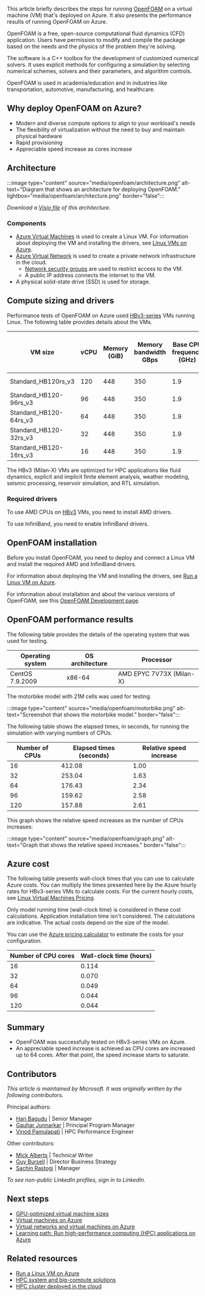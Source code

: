 This article briefly describes the steps for running [OpenFOAM](https://www.openfoam.com) on a virtual machine (VM) that's deployed on Azure. It also presents the performance results of running OpenFOAM on Azure.

OpenFOAM is a free, open-source computational fluid dynamics (CFD) application. Users have permission to modify and compile the package based on the needs and the physics of the problem they're solving.

The software is a C++ toolbox for the development of customized numerical solvers. It uses explicit methods for configuring a simulation by selecting numerical schemes, solvers and their parameters, and algorithm controls.

OpenFOAM is used in academia/education and in industries like transportation, automotive, manufacturing, and healthcare.

## Why deploy OpenFOAM on Azure?

- Modern and diverse compute options to align to your workload's needs
- The flexibility of virtualization without the need to buy and maintain physical hardware
- Rapid provisioning
- Appreciable speed increase as cores increase

## Architecture

:::image type="content" source="media/openfoam/architecture.png" alt-text="Diagram that shows an architecture for deploying OpenFOAM." lightbox="media/openfoam/architecture.png" border="false":::

*Download a [Visio file](https://arch-center.azureedge.net/openfoam.vsdx) of this
architecture.*

### Components

- [Azure Virtual Machines](https://azure.microsoft.com/services/virtual-machines) is
    used to create a Linux VM. For information about deploying the VM and installing the drivers, see [Linux VMs on Azure](../../reference-architectures/n-tier/linux-vm.yml).
- [Azure Virtual Network](https://azure.microsoft.com/services/virtual-network) is
    used to create a private network infrastructure in the cloud.
  - [Network security groups](/azure/virtual-network/network-security-groups-overview) are used to restrict access to the VM.  
  - A public IP address connects the internet to the VM.
- A physical solid-state drive (SSD) is used for storage.

## Compute sizing and drivers

Performance tests of OpenFOAM on Azure used [HBv3-series](/azure/virtual-machines/hbv3-series) VMs running Linux. The following table provides details about the VMs.

|VM size|vCPU|Memory (GiB)|Memory bandwidth GBps|Base CPU frequency (GHz)|All-cores frequency (GHz, peak)|Single-core frequency (GHz, peak)|RDMA performance (Gbps)|Temp storage (GiB)|Maximum data disks|
|-|-|-|-|-|-|-|-|-|-|
|Standard_HB120rs_v3|	120|	448|	350|	1.9|	3.0|	3.5|	200|	2 * 960|	32|
|Standard_HB120-96rs_v3|	96|	448	|350|	1.9	|3.0|	3.5	|200|	2 * 960	|32|
|Standard_HB120-64rs_v3	|64	|448	|350|	1.9	|3.0|	3.5	|200|	2 * 960|	32|
|Standard_HB120-32rs_v3	|32|	448	|350|	1.9	|3.0|	3.5	|200|	2 * 960|	32|
|Standard_HB120-16rs_v3	|16|	448	|350|	1.9	|3.0|	3.5	|200|	2 * 960|	32|

The HBv3 (Milan-X) VMs are optimized for HPC applications like fluid dynamics, explicit and implicit finite element analysis, weather modeling, seismic processing, reservoir simulation, and RTL simulation.

### Required drivers

To use AMD CPUs on [HBv3](/azure/virtual-machines/hbv3-series) VMs, you need to install AMD drivers.

To use InfiniBand, you need to enable InfiniBand drivers.

## OpenFOAM installation

Before you install OpenFOAM, you need to deploy and connect a Linux VM and install the required AMD and InfiniBand drivers.

For information about deploying the VM and installing the drivers, see [Run a Linux VM on Azure](../../reference-architectures/n-tier/linux-vm.yml).

For information about installation and about the various versions of OpenFOAM, see this [OpenFOAM Development page](https://develop.openfoam.com/Development/openfoam/-/wikis/precompiled).

## OpenFOAM performance results

The following table provides the details of the operating system that was used for testing.

|Operating system	|OS architecture|	Processor|
|-|-|-|
|CentOS 7.9.2009|x86-64|AMD EPYC 7V73X (Milan-X)|

The motorbike model with 21M cells was used for testing.

:::image type="content" source="media/openfoam/motorbike.png" alt-text="Screenshot that shows the motorbike model."  border="false":::

The following table shows the elapsed times, in seconds, for running the simulation with varying numbers of CPUs.

|Number of CPUs|Elapsed times (seconds)|	Relative speed increase|
|-|-|-|
|16 |	412.08|	1.00|
|32 |	253.04|	1.63|
|64 |	176.43|	2.34|
|96 |	159.62|	2.58|
|120 |	157.88|	2.61|

This graph shows the relative speed increases as the number of CPUs increases:

:::image type="content" source="media/openfoam/graph.png" alt-text="Graph that shows the relative speed increases."  border="false":::

## Azure cost

The following table presents wall-clock times that you can use to calculate Azure costs. You can multiply the times presented here by the Azure hourly rates for HBv3-series VMs to calculate costs. For the current hourly costs, see [Linux Virtual Machines Pricing](https://azure.microsoft.com/pricing/details/virtual-machines/linux/#pricing).

Only model running time (wall-clock time) is considered in these cost calculations. Application installation time isn't considered. The calculations are indicative. The actual costs depend on the size of the model.

You can use the [Azure pricing calculator](https://azure.microsoft.com/pricing/calculator) to estimate the costs for your configuration.

|Number of CPU cores	|Wall-clock time (hours)|
|-|-|
|16	|0.114|
|32	|0.070|
|64	|0.049|
|96	|0.044|
|120|	0.044|

## Summary

- OpenFOAM was successfully tested on HBv3-series VMs on Azure.
- An appreciable speed increase is achieved as CPU cores are increased up to 64 cores. After that point, the speed increase starts to saturate.

## Contributors

*This article is maintained by Microsoft. It was originally written by
the following contributors.*

Principal authors:

-   [Hari Bagudu](https://www.linkedin.com/in/hari-bagudu-88732a19) |
    Senior Manager
-   [Gauhar Junnarkar](https://www.linkedin.com/in/gauharjunnarkar) |
    Principal Program Manager
-   [Vinod Pamulapati](https://www.linkedin.com/in/vinod-reddy-20481a104) |
    HPC Performance Engineer

Other contributors:

-   [Mick Alberts](https://www.linkedin.com/in/mick-alberts-a24a1414) |
    Technical Writer
-   [Guy Bursell](https://www.linkedin.com/in/guybursell) | Director
    Business Strategy
-   [Sachin Rastogi](https://www.linkedin.com/in/sachin-rastogi-907a3b5) |
    Manager

*To see non-public LinkedIn profiles, sign in to LinkedIn.*

## Next steps

- [GPU-optimized virtual machine sizes](/azure/virtual-machines/sizes-gpu)
- [Virtual machines on Azure](/azure/virtual-machines/overview)
- [Virtual networks and virtual machines on Azure](/azure/virtual-network/network-overview)
- [Learning path: Run high-performance computing (HPC) applications on Azure](/learn/paths/run-high-performance-computing-applications-azure)

## Related resources

- [Run a Linux VM on Azure](../../reference-architectures/n-tier/linux-vm.yml)
- [HPC system and big-compute solutions](../../solution-ideas/articles/big-compute-with-azure-batch.yml)
- [HPC cluster deployed in the cloud](../../solution-ideas/articles/hpc-cluster.yml)
